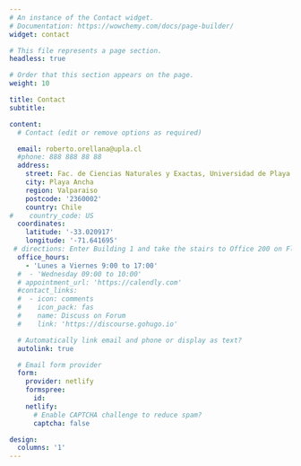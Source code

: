 ```yaml
---
# An instance of the Contact widget.
# Documentation: https://wowchemy.com/docs/page-builder/
widget: contact

# This file represents a page section.
headless: true

# Order that this section appears on the page.
weight: 10

title: Contact
subtitle:

content:
  # Contact (edit or remove options as required)

  email: roberto.orellana@upla.cl
  #phone: 888 888 88 88
  address:
    street: Fac. de Ciencias Naturales y Exactas, Universidad de Playa Ancha. Subida Leopoldo Carvallo 270
    city: Playa Ancha
    region: Valparaiso
    postcode: '2360002'
    country: Chile
#    country_code: US
  coordinates:
    latitude: '-33.020917'
    longitude: '-71.641695'
 # directions: Enter Building 1 and take the stairs to Office 200 on Floor 2
  office_hours:
    - 'Lunes a Viernes 9:00 to 17:00'
  #  - 'Wednesday 09:00 to 10:00'
  # appointment_url: 'https://calendly.com'
  #contact_links:
  #  - icon: comments
  #    icon_pack: fas
  #    name: Discuss on Forum
  #    link: 'https://discourse.gohugo.io'

  # Automatically link email and phone or display as text?
  autolink: true

  # Email form provider
  form:
    provider: netlify
    formspree:
      id:
    netlify:
      # Enable CAPTCHA challenge to reduce spam?
      captcha: false

design:
  columns: '1'
---
```


